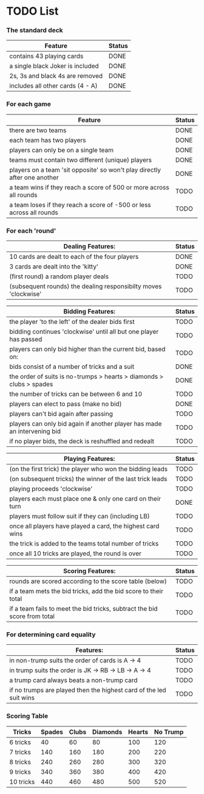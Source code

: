 # TODO List

### The standard deck
Feature                          | Status |
---------------------------------|--------|
contains 43 playing cards        |  DONE  |
a single black Joker is included |  DONE  |
2s, 3s and black 4s are removed  |  DONE  |
includes all other cards (4 - A) |  DONE  |

### For each game
Feature                                                                   | Status |
--------------------------------------------------------------------------|--------|
there are two teams                                                       |  DONE  |
each team has two players                                                 |  DONE  |
players can only be on a single team                                      |  DONE  |
teams must contain two different (unique) players                         |  DONE  |
players on a team 'sit opposite' so won't play directly after one another |  DONE  |
a team wins if they reach a score of 500 or more across all rounds        |  TODO  |
a team loses if they reach a score of -500 or less across all rounds      |  TODO  |

### For each 'round'
Dealing Features:                                                               | Status |
--------------------------------------------------------------------------------|--------|
10 cards are dealt to each of the four players                                  |  DONE  |
3 cards are dealt into the 'kitty'                                              |  DONE  |
(first round) a random player deals                                             |  TODO  |
(subsequent rounds) the dealing responsibilty moves 'clockwise'                 |  TODO  |

Bidding Features:                                                               | Status |
--------------------------------------------------------------------------------|--------|
the player 'to the left' of the dealer bids first                               |  TODO  |
bidding continues 'clockwise' until all but one player has passed               |  TODO  |
players can only bid higher than the current bid, based on:                     |  TODO  |
  bids consist of a number of tricks and a suit                                 |  DONE  |
  the order of suits is no-trumps > hearts > diamonds > clubs > spades          |  DONE  |
  the number of tricks can be between 6 and 10                                  |  TODO  |
  players can elect to pass (make no bid)                                       |  DONE  |
  players can't bid again after passing                                         |  TODO  |
  players can only bid again if another player has made an intervening bid      |  TODO  |
if no player bids, the deck is reshuffled and redealt                           |  TODO  |

Playing Features:                                                               | Status |
--------------------------------------------------------------------------------|--------|
(on the first trick) the player who won the bidding leads                       |  TODO  |
(on subsequent tricks) the winner of the last trick leads                       |  TODO  |
playing proceeds 'clockwise'                                                    |  TODO  |
players each must place one & only one card on their turn                       |  DONE  |
players must follow suit if they can (including LB)                             |  TODO  |
once all players have played a card, the highest card wins                      |  TODO  |
the trick is added to the teams total number of tricks                          |  TODO  |
once all 10 tricks are played, the round is over                                |  TODO  |

Scoring Features:                                                               | Status |
--------------------------------------------------------------------------------|--------|
rounds are scored according to the score table (below)                          |  TODO  |
if a team mets the bid tricks, add the bid score to their total                 |  TODO  |
if a team fails to meet the bid tricks, subtract the bid score from total       |  TODO  |

### For determining card equality
Features:                                                             | Status |
----------------------------------------------------------------------|--------|
in non-trump suits the order of cards is A -> 4                       |  TODO  |
in trump suits the order is JK -> RB -> LB -> A -> 4                  |  TODO  |
a trump card always beats a non-trump card                            |  TODO  |
if no trumps are played then the highest card of the led suit wins    |  TODO  |

### Scoring Table

Tricks    | Spades | Clubs | Diamonds | Hearts | No Trump |
----------|--------|-------|----------|--------|----------|
6 tricks  | 40     | 60    | 80       | 100    | 120      |
7 tricks  | 140    | 160   | 180      | 200    | 220      |
8 tricks  | 240    | 260   | 280      | 300    | 320      |
9 tricks  | 340    | 360   | 380      | 400    | 420      |
10 tricks | 440    | 460   | 480      | 500    | 520      |
